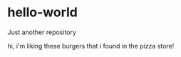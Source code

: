 # hello-world
Just another repository

hi, i'm liking these burgers that i 
found in the pizza store!
